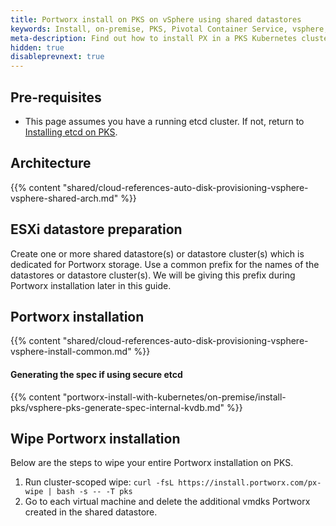 ```yaml
---
title: Portworx install on PKS on vSphere using shared datastores
keywords: Install, on-premise, PKS, Pivotal Container Service, vsphere, kubernetes, k8s, air gapped
meta-description: Find out how to install PX in a PKS Kubernetes cluster and have PX provide highly available volumes to any application deployed via Kubernetes.
hidden: true
disableprevnext: true
---
```


## Pre-requisites

* This page assumes you have a running etcd cluster. If not, return to [Installing etcd on PKS](/portworx-install-with-kubernetes/on-premise/install-pks/#step-2-install-etcd).

## Architecture

{{% content "shared/cloud-references-auto-disk-provisioning-vsphere-vsphere-shared-arch.md" %}}

## ESXi datastore preparation

Create one or more shared datastore(s) or datastore cluster(s) which is dedicated for Portworx storage. Use a common prefix for the names of the datastores or datastore cluster(s). We will be giving this prefix during Portworx installation later in this guide.

## Portworx installation

{{% content "shared/cloud-references-auto-disk-provisioning-vsphere-vsphere-install-common.md" %}}

#### Generating the spec if using secure etcd

{{% content "portworx-install-with-kubernetes/on-premise/install-pks/vsphere-pks-generate-spec-internal-kvdb.md" %}}

## Wipe Portworx installation

Below are the steps to wipe your entire Portworx installation on PKS.

1. Run cluster-scoped wipe: ```curl -fsL https://install.portworx.com/px-wipe | bash -s -- -T pks```
2. Go to each virtual machine and delete the additional vmdks Portworx created in the shared datastore.


